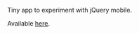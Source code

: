 Tiny app to experiment with jQuery mobile.

Available [here](https://taw.github.io/jquery-mobile-unit-converter/).
